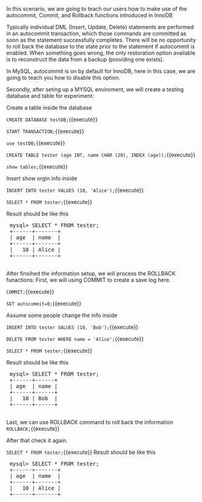 In this scenario, we are going to teach our users how to make use of the autocommit, Commit, and Rollback functions introduced in InnoDB

Typically individual DML (Insert, Update, Delete) statements are performed in an autocommit transaction, 
which those commands are committed as soon as the statement successfully completes. 
There will be no opportunity to roll back the database to the state prior to the statement if autocommit is enabled. 
When something goes wrong, the only restoration option available is to reconstruct the data from a backup (providing one exists).

In MySQL, autocommit is on by default for InnoDB, here in this case, we are going to teach you how to disable this option.

Secondly, after seting up a MYSQL enviroment, we will create a testing database and table for experiment:

 Create a table inside the database

 `CREATE DATABASE testDB;`{{execute}} 
 
 `START TRANSACTION;`{{execute}} 

 `use testDB;`{{execute}} 

 `CREATE TABLE tester (age INT, name CHAR (20), INDEX (age));`{{execute}} 

 `show tables;`{{execute}} 

 Insert show orgin info inside
 
 `INSERT INTO tester VALUES (10, 'Alice');`{{execute}} 

 `SELECT * FROM tester;`{{execute}}
 
 Result should be like this
 <pre>
 mysql> SELECT * FROM tester;
 +------+-------+
 | age  | name  |
 +------+-------+
 |   10 | Alice |
 +------+-------+
 </pre>
 After finsihed the information setup, we will process the ROLLBACK funactions:
 First, we will using COMMIT to create a save log here.
 
 `COMMIT;`{{execute}} 

 `SET autocommit=0;`{{execute}} 

 Assume some people change the info inside
 
 `INSERT INTO tester VALUES (10, 'Bob');`{{execute}} 

 `DELETE FROM tester WHERE name = 'Alice';`{{execute}} 

 `SELECT * FROM tester;`{{execute}}
 
 Result should be like this
 <pre>
 mysql> SELECT * FROM tester;
 +------+------+
 | age  | name |
 +------+------+
 |   10 | Bob  |
 +------+------+
 </pre>
 Last, we can use ROLLBACK command to roll back the information  
 `ROLLBACK;`{{execute}}

 After that check it again.
 
 `SELECT * FROM tester;`{{execute}}
 Result should be like this
 <pre>
 mysql> SELECT * FROM tester;
 +------+-------+
 | age  | name  |
 +------+-------+
 |   10 | Alice |
 +------+-------+
 </pre>

